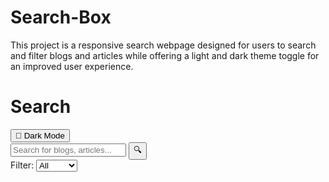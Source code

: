 # Search-Box
This project is a responsive search webpage designed for users to search and filter blogs and articles while offering a light and dark theme toggle for an improved user experience.

<!DOCTYPE html>
<html lang="en">
<head>
  <meta charset="UTF-8">
  <meta name="viewport" content="width=device-width, initial-scale=1.0">
  <title>Search Page with Theme Toggle</title>
  <link rel="stylesheet" href="styles.css">
</head>
<body>
  <div class="container">
    <div class="header">
      <h1>Search</h1>
      <button id="theme-toggle" onclick="toggleTheme()">🌙 Dark Mode</button>
    </div>
    <div class="search-box">
      <input type="text" id="search-input" placeholder="Search for blogs, articles..." oninput="performSearch()">
      <button id="search-btn" onclick="performSearch()">🔍</button>
    </div>
    <div class="filters">
      <label for="filter">Filter:</label>
      <select id="filter" onchange="performSearch()">
        <option value="all">All</option>
        <option value="blogs">Blogs</option>
        <option value="articles">Articles</option>
      </select>
    </div>
    <div id="results" class="results">
      <!-- Search results will be displayed here -->
    </div>
  </div>
  <script src="script.js"></script>
</body>
</html>
